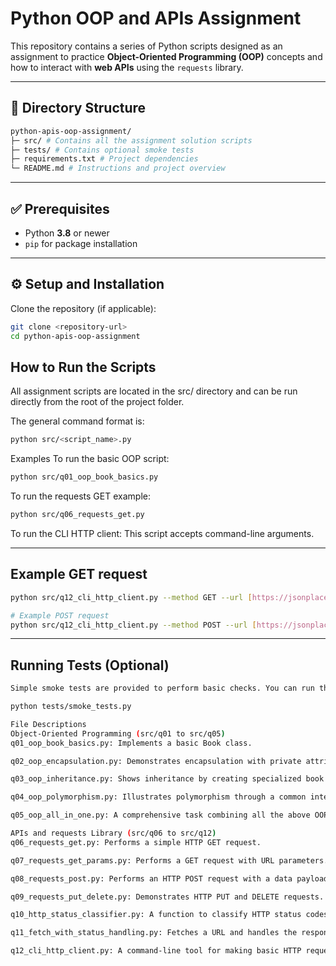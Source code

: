 # Python OOP and APIs Assignment

This repository contains a series of Python scripts designed as an assignment to practice **Object-Oriented Programming (OOP)** concepts and how to interact with **web APIs** using the `requests` library.

---

## 📂 Directory Structure

```bash
python-apis-oop-assignment/
├─ src/ # Contains all the assignment solution scripts
├─ tests/ # Contains optional smoke tests
├─ requirements.txt # Project dependencies
└─ README.md # Instructions and project overview
```

---

## ✅ Prerequisites
- Python **3.8** or newer  
- `pip` for package installation  

---

## ⚙️ Setup and Installation
Clone the repository (if applicable):

```bash
git clone <repository-url>
cd python-apis-oop-assignment
```

## How to Run the Scripts

All assignment scripts are located in the src/ directory and can be run directly from the root of the project folder.

The general command format is:

```bash
python src/<script_name>.py
```

Examples
To run the basic OOP script:

```bash
python src/q01_oop_book_basics.py
```
To run the requests GET example:

```bash
python src/q06_requests_get.py
```

To run the CLI HTTP client:
This script accepts command-line arguments.

---

## Example GET request
```bash
python src/q12_cli_http_client.py --method GET --url [https://jsonplaceholder.typicode.com/posts/1](https://jsonplaceholder.typicode.com/posts/1)

# Example POST request
python src/q12_cli_http_client.py --method POST --url [https://jsonplaceholder.typicode.com/posts](https://jsonplaceholder.typicode.com/posts) --data '{"title": "foo", "body": "bar", "userId": 1}'
```
---

## Running Tests (Optional)
```bash
Simple smoke tests are provided to perform basic checks. You can run them with the following command:

python tests/smoke_tests.py

File Descriptions
Object-Oriented Programming (src/q01 to src/q05)
q01_oop_book_basics.py: Implements a basic Book class.

q02_oop_encapsulation.py: Demonstrates encapsulation with private attributes and getter/setter methods.

q03_oop_inheritance.py: Shows inheritance by creating specialized book classes.

q04_oop_polymorphism.py: Illustrates polymorphism through a common interface.

q05_oop_all_in_one.py: A comprehensive task combining all the above OOP principles.

APIs and requests Library (src/q06 to src/q12)
q06_requests_get.py: Performs a simple HTTP GET request.

q07_requests_get_params.py: Performs a GET request with URL parameters.

q08_requests_post.py: Performs an HTTP POST request with a data payload.

q09_requests_put_delete.py: Demonstrates HTTP PUT and DELETE requests.

q10_http_status_classifier.py: A function to classify HTTP status codes.

q11_fetch_with_status_handling.py: Fetches a URL and handles the response based on the status code.

q12_cli_http_client.py: A command-line tool for making basic HTTP requests.

```
